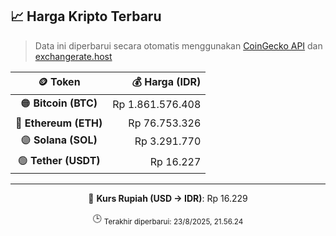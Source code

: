 

<!-- HARGA_KRIPTO -->
## 📈 Harga Kripto Terbaru

> Data ini diperbarui secara otomatis menggunakan [CoinGecko API](https://www.coingecko.com/) dan [exchangerate.host](https://exchangerate.host/)

<div align="center">

| 🪙 Token | 💰 Harga (IDR) |
|:------:|---------------:|
| 🟠 **Bitcoin (BTC)**   | Rp 1.861.576.408 |
| 🔵 **Ethereum (ETH)**  | Rp 76.753.326 |
| 🟣 **Solana (SOL)**    | Rp 3.291.770 |
| 🟢 **Tether (USDT)**   | Rp 16.227 |

---

💱 **Kurs Rupiah (USD → IDR)**: Rp 16.229

🕒 <sub>Terakhir diperbarui: 23/8/2025, 21.56.24</sub>

</div>
<!-- /HARGA_KRIPTO -->